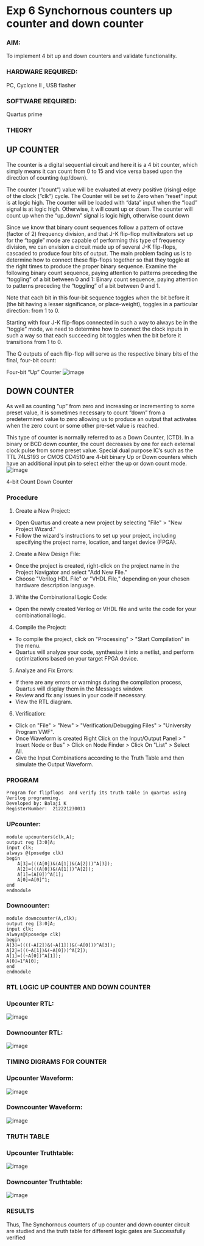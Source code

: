# Exp 6 Synchornous counters up counter and down counter 
### AIM: 
To implement 4 bit up and down counters and validate  functionality.
### HARDWARE REQUIRED:  
PC, Cyclone II , USB flasher
### SOFTWARE REQUIRED:  
Quartus prime
### THEORY 

## UP COUNTER 
The counter is a digital sequential circuit and here it is a 4 bit counter, which simply means it can count from 0 to 15 and vice versa based upon the direction of counting (up/down). 

The counter (“count“) value will be evaluated at every positive (rising) edge of the clock (“clk“) cycle.
The Counter will be set to Zero when “reset” input is at logic high.
The counter will be loaded with “data” input when the “load” signal is at logic high. Otherwise, it will count up or down.
The counter will count up when the “up_down” signal is logic high, otherwise count down

Since we know that binary count sequences follow a pattern of octave (factor of 2) frequency division, and that J-K flip-flop multivibrators set up for the “toggle” mode are capable of performing this type of frequency division, we can envision a circuit made up of several J-K flip-flops, cascaded to produce four bits of output.
The main problem facing us is to determine how to connect these flip-flops together so that they toggle at the right times to produce the proper binary sequence.
Examine the following binary count sequence, paying attention to patterns preceding the “toggling” of a bit between 0 and 1:
Binary count sequence, paying attention to patterns preceding the “toggling” of a bit between 0 and 1.

Note that each bit in this four-bit sequence toggles when the bit before it (the bit having a lesser significance, or place-weight), toggles in a particular direction: from 1 to 0.



 
 

Starting with four J-K flip-flops connected in such a way to always be in the “toggle” mode, we need to determine how to connect the clock inputs in such a way so that each succeeding bit toggles when the bit before it transitions from 1 to 0.

The Q outputs of each flip-flop will serve as the respective binary bits of the final, four-bit count:

 
 

Four-bit “Up” Counter
![image](https://user-images.githubusercontent.com/36288975/169644758-b2f4339d-9532-40c5-af40-8f4f8c942e2c.png)



## DOWN COUNTER 

As well as counting “up” from zero and increasing or incrementing to some preset value, it is sometimes necessary to count “down” from a predetermined value to zero allowing us to produce an output that activates when the zero count or some other pre-set value is reached.

This type of counter is normally referred to as a Down Counter, (CTD). In a binary or BCD down counter, the count decreases by one for each external clock pulse from some preset value. Special dual purpose IC’s such as the TTL 74LS193 or CMOS CD4510 are 4-bit binary Up or Down counters which have an additional input pin to select either the up or down count mode.
![image](https://user-images.githubusercontent.com/36288975/169644844-1a14e123-7228-4ed8-81a9-eb937dff4ac8.png)


4-bit Count Down Counter
### Procedure
1. Create a New Project:

* Open Quartus and create a new project by selecting "File" > "New Project Wizard."
* Follow the wizard's instructions to set up your project, including specifying the project name, location, and target device (FPGA).
2. Create a New Design File:

* Once the project is created, right-click on the project name in the Project Navigator and select "Add New File."
* Choose "Verilog HDL File" or "VHDL File," depending on your chosen hardware description language.
3. Write the Combinational Logic Code:

* Open the newly created Verilog or VHDL file and write the code for your combinational logic.
4. Compile the Project:

* To compile the project, click on "Processing" > "Start Compilation" in the menu.
* Quartus will analyze your code, synthesize it into a netlist, and perform optimizations based on your target FPGA device.
5. Analyze and Fix Errors:

* If there are any errors or warnings during the compilation process, Quartus will display them in the Messages window.
* Review and fix any issues in your code if necessary.
* View the RTL diagram.
6. Verification:

* Click on "File" > "New" > "Verification/Debugging Files" > "University Program VWF".
* Once Waveform is created Right Click on the Input/Output Panel > " Insert Node or Bus" > Click on Node Finder > Click On "List" > Select All.
* Give the Input Combinations according to the Truth Table amd then simulate the Output Waveform.



### PROGRAM 
```
Program for flipflops  and verify its truth table in quartus using Verilog programming.
Developed by: Balaji K
RegisterNumber:  212221230011
```


### UPcounter:
```
module upcounters(clk,A);
output reg [3:0]A;
input clk;
always @(posedge clk)
begin
	A[3]=(((A[0])&(A[1])&(A[2]))^A[3]);
	A[2]=(((A[0])&(A[1]))^A[2]);
	A[1]=(A[0])^A[1];
	A[0]=A[0]^1;
end
endmodule
```
### Downcounter:
```
module downcounter(A,clk);
output reg [3:0]A;
input clk;
always@(posedge clk)
begin
A[3]=((((~A[2])&(~A[1]))&(~A[0]))^A[3]);
A[2]=(((~A[1])&(~A[0]))^A[2]);
A[1]=((~A[0])^A[1]);
A[0]=1^A[0];
end
endmodule
```



### RTL LOGIC UP COUNTER AND DOWN COUNTER  



### Upcounter RTL:

![image](https://github.com/SOMEASVAR/Exp-7-Synchornous-counters-/assets/93434149/1f75391e-efbe-478c-8293-a3f2652a6ec2)

### Downcounter RTL:



![image](https://github.com/SOMEASVAR/Exp-7-Synchornous-counters-/assets/93434149/1a0e2889-1487-43cd-9722-3d4ae7cf0925)



### TIMING DIGRAMS FOR COUNTER  

### Upcounter Waveform:
![image](https://github.com/SOMEASVAR/Exp-7-Synchornous-counters-/assets/93434149/efc32b5a-baba-4a23-b0f2-324cf19c8865)


### Downcounter Waveform:


![image](https://github.com/SOMEASVAR/Exp-7-Synchornous-counters-/assets/93434149/99a4cdf4-449b-4d5a-a78f-802e070b2f2a)


### TRUTH TABLE 
### Upcounter Truthtable:

![image](https://github.com/SOMEASVAR/Exp-7-Synchornous-counters-/assets/93434149/d0edca7f-bced-48af-a8ad-d7d40500ce53)

### Downcounter Truthtable:

![image](https://github.com/SOMEASVAR/Exp-7-Synchornous-counters-/assets/93434149/45f855bb-4143-4c27-a7a3-3a0c30bd0810)





### RESULTS 
Thus, The Synchornous counters of up counter and down counter circuit are studied and the truth table for different logic gates are Successfully verified
